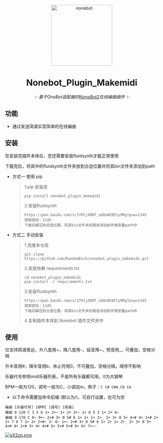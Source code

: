 <p align="center">
  <a href="https://v2.nonebot.dev/"><img src="https://v2.nonebot.dev/logo.png" width="200" height="200" alt="nonebot"></a>
</p>

<div align="center">
  
# Nonebot_Plugin_Makemidi
  
_✨ 基于OneBot适配器的[NoneBot2](https://v2.nonebot.dev/)在线编曲插件 ✨_
  
</div>

## 功能

- 通过发送简谱实现简单的在线编曲

## 安装

在安装完插件本体后，您还需要安装fluidsynth才能正常使用

下载完后，将其中的fluidsynth文件夹放到合适位置并将其bin文件夹添加到path

+ 方式一 使用 pip
  > 1.pip 安装库
  > ```
  > pip install nonebot_plugin_makemidi
  > ```
  > 2.安装fluidsynth
  > ```
  > https://pan.baidu.com/s/1fHljXONT_uGQnW28Ity9Rg?psw=1145
  > 提取密码：1145
  > 下载后解压到合适位置，将其bin文件夹的路径添加到环境变量path中
  > ```

+ 方式二 手动安装
  > 1.克隆本仓库
  > ```
  > git clone https://github.com/RandomEnch/nonebot_plugin_makemidi.git
  > ```
  > 2.安装依赖 requirements.txt
  > ```
  > cd nonebot_plugin_makemidi
  > pip install -r requirements.txt
  > ```
  > 3.安装fluidsynth
  > ```
  > https://pan.baidu.com/s/1fHljXONT_uGQnW28Ity9Rg?psw=1145
  > 提取密码：1145
  > 下载后解压到合适位置，将其bin文件夹的路径添加到环境变量path中
  > ```
  > 4.复制插件本体到 Nonebot 插件文件夹中


## 使用

仅支持简谱表达，升八度用+，降八度用-，延音用~，短音用_，可叠加，空格分隔

升半音用#，降半音用b，休止符用0，不可叠加，空格分隔，顺序不影响

乐器代号参照midi乐器列表，不是所有乐器都可用，0为大钢琴

BPM一般为120，调号一般为C，小调加m，例子：`C C# C#m Cb Cm`

- 以下命令需要加命令前缀 (默认为/)，可自行设置，也可为空

```
编曲 [乐器代号] [BPM] [调号] [简谱]
编曲 0 120 C 3 5 6 1+ 2+~ 1+ 2+ 3+~ 1+ 6 5 3 1+ 2+ 6~  
编曲 0 170 C 8~ 9+~ 2+# 3+ 0 5# 6 1+ 2+ 1+ 2+_ 2+ 3+ 0 5+ 4+# 4+ 2+# 2+ 1+ 7 6 7 1+ 2+ 2+#~ 3~ 6~ 1+~ 2+# 3+ 0 5# 6 1+ 2+ 1+ 2+_ 2+ 3+ 0 5+ 4+# 4+ 2+# 3+ 4+ 4+# 5+ 5+# 5+# 6+ 6+ 7+~~
```

[![sX2zp.png](https://s1.328888.xyz/2022/09/28/sX2zp.png)](https://imgloc.com/i/sX2zp)